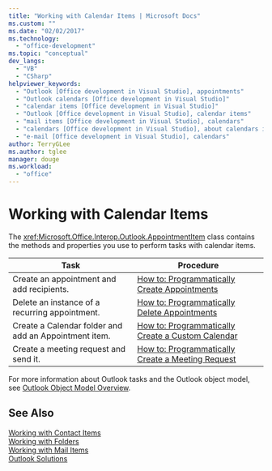 ```yaml
---
title: "Working with Calendar Items | Microsoft Docs"
ms.custom: ""
ms.date: "02/02/2017"
ms.technology: 
  - "office-development"
ms.topic: "conceptual"
dev_langs: 
  - "VB"
  - "CSharp"
helpviewer_keywords: 
  - "Outlook [Office development in Visual Studio], appointments"
  - "Outlook calendars [Office development in Visual Studio]"
  - "calendar items [Office development in Visual Studio]"
  - "Outlook [Office development in Visual Studio], calendar items"
  - "mail items [Office development in Visual Studio], calendars"
  - "calendars [Office development in Visual Studio], about calendars in Outlook"
  - "e-mail [Office development in Visual Studio], calendars"
author: TerryGLee
ms.author: tglee
manager: douge
ms.workload: 
  - "office"
---
```

# Working with Calendar Items
  The <xref:Microsoft.Office.Interop.Outlook.AppointmentItem> class contains the methods and properties you use to perform tasks with calendar items.  
  
|Task|Procedure|  
|----------|---------------|  
|Create an appointment and add recipients.|[How to: Programmatically Create Appointments](../vsto/how-to-programmatically-create-appointments.md)|  
|Delete an instance of a recurring appointment.|[How to: Programmatically Delete Appointments](../vsto/how-to-programmatically-delete-appointments.md)|  
|Create a Calendar folder and add an Appointment item.|[How to: Programmatically Create a Custom Calendar](../vsto/how-to-programmatically-create-a-custom-calendar.md)|  
|Create a meeting request and send it.|[How to: Programmatically Create a Meeting Request](../vsto/how-to-programmatically-create-a-meeting-request.md)|  
  
 For more information about Outlook tasks and the Outlook object model, see [Outlook Object Model Overview](../vsto/outlook-object-model-overview.md).  
  
## See Also  
 [Working with Contact Items](../vsto/working-with-contact-items.md)   
 [Working with Folders](../vsto/working-with-folders.md)   
 [Working with Mail Items](../vsto/working-with-mail-items.md)   
 [Outlook Solutions](../vsto/outlook-solutions.md)  
  
  